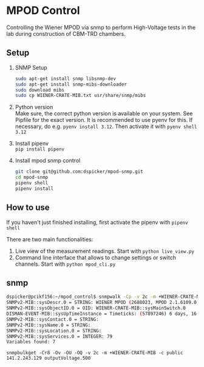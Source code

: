 # MPOD Control

Controlling the Wiener MPOD via snmp to perform High-Voltage tests in the lab during construction of CBM-TRD chambers.

## Setup

1. SNMP Setup

    ```bash
    sudo apt-get install snmp libsnmp-dev
    sudo apt-get install snmp-mibs-downloader
    sudo download mibs
    sudo cp WIENER-CRATE-MIB.txt usr/share/snmp/mibs
    ```

2. Python version  
    Make sure, the correct python version is available on your system. See Pipfile for the exact version.
    It is recommended to use pyenv for this. If necessary, do e.g. `pyenv install 3.12`. Then activate it with `pyenv shell 3.12`

3. Install pipenv  
    `pip install pipenv`

4. Install mpod snmp control  

    ```bash
    git clone git@github.com:dspicker/mpod-snmp.git
    cd mpod-snmp
    pipenv shell
    pipenv install
    ```

## How to use

If you haven't just finished installing, first activate the pipenv with `pipenv shell`

There are two main functionalities:

1. Live view of the measurement readings.
    Start with `python live_view.py`
2. Command line interface that allows to change settings or switch channels.
    Start with `python mpod_cli.py`

## snmp

``` bash
dspicker@pcikf156:~/mpod_control$ snmpwalk -Cp -v 2c -m +WIENER-CRATE-MIB -c public 141.2.243.129
SNMPv2-MIB::sysDescr.0 = STRING: WIENER MPOD (2688023, MPOD 2.1.6109.0, MPODslave 1.09, MPOD-BL 2.2439.0, UEP6000 2.22)
SNMPv2-MIB::sysObjectID.0 = OID: WIENER-CRATE-MIB::sysMainSwitch.0
DISMAN-EVENT-MIB::sysUpTimeInstance = Timeticks: (57897246) 6 days, 16:49:32.46
SNMPv2-MIB::sysContact.0 = STRING: 
SNMPv2-MIB::sysName.0 = STRING: 
SNMPv2-MIB::sysLocation.0 = STRING: 
SNMPv2-MIB::sysServices.0 = INTEGER: 79
Variables found: 7
```

`snmpbulkget -Cr8 -Ov -OU -OQ -v 2c -m +WIENER-CRATE-MIB -c public 141.2.243.129 outputVoltage.500`
